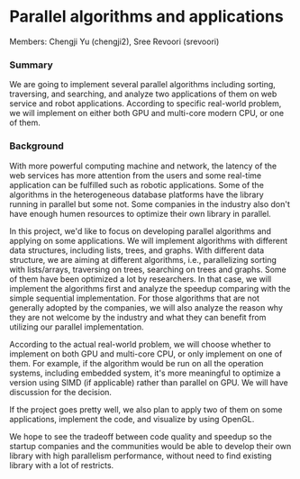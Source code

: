 # Parallel algorithms and applications
Members: Chengji Yu (chengji2), Sree Revoori (srevoori)



### Summary

We are going to implement several parallel algorithms including sorting, traversing, and searching, and analyze two applications of them on web service and robot applications. According to specific real-world problem, we will implement on either both GPU and multi-core modern CPU, or one of them.



### Background

With more powerful computing machine and network, the latency of the web services has more attention from the users and some real-time application can be fulfilled such as robotic applications. Some of the algorithms in the heterogeneous database platforms have the library running in parallel but some not. Some companies in the industry also don't have enough humen resources to optimize their own library in parallel. 

In this project, we'd like to focus on developing parallel algorithms and applying on some applications. We will implement algorithms with different data structures, including lists, trees, and graphs. With different data structure, we are aiming at different algorithms, i.e., parallelizing sorting with lists/arrays, traversing on trees, searching on trees and graphs. Some of them have been optimized a lot by researchers. In that case, we will implement the algorithms first and analyze the speedup comparing with the simple sequential implementation. For those algorithms that are not generally adopted by the companies, we will also analyze the reason why they are not welcome by the industry and what they can benefit from utilizing our parallel implementation.

According to the actual real-world problem, we will choose whether to implement on both GPU and multi-core CPU, or only implement on one of them. For example, if the algorithm would be run on all the operation systems, including embedded system, it's more meaningful to optimize a version using SIMD (if applicable) rather than parallel on GPU. We will have discussion for the decision.

If the project goes pretty well, we also plan to apply two of them on some applications, implement the code, and visualize by using OpenGL.

We hope to see the tradeoff between code quality and speedup so the startup companies and the communities would be able to develop their own library with high parallelism performance, without need to find existing library with a lot of restricts.

